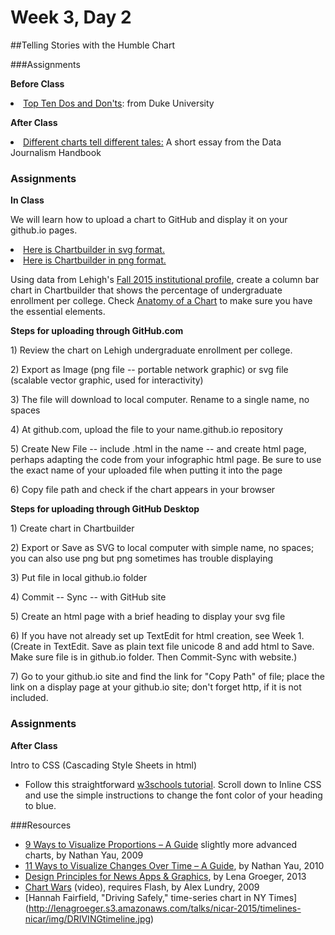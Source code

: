# Week 3, Day 2 
##Telling Stories with the Humble Chart

###Assignments

**Before Class**

<li><a href=http://guides.library.duke.edu/datavis/topten>Top Ten Dos and Don'ts</a>: from Duke University</l1>

**After Class**
<li><a href="http://datajournalismhandbook.org/1.0/en/delivering_data_6.html">Different charts tell different tales:</a> A short essay from the Data Journalism Handbook</li>

<h3>Assignments</h3>

**In Class**

We will learn how to upload a chart to GitHub and display it on your github.io pages.
<li><a href="http://jacklule.github.io/pages/SVGtest.html">Here is Chartbuilder in svg format.</a></li>
<li><a href="http://jacklule.github.io/pages/PNGtest.html">Here is Chartbuilder in png format.</a></li>

Using data from Lehigh's [Fall 2015 institutional profile](http://www.lehigh.edu/~oir/profiles/profile_files/LUprofile_2015.pdf), create a column bar chart in Chartbuilder that shows the percentage of undergraduate enrollment per college. Check [Anatomy of a Chart]("http://www.lamivo.com/tipsheets/anatomy_chart.pdf") to make sure you have the essential elements.

**Steps for uploading through GitHub.com**
<p>1) Review the chart on Lehigh undergraduate enrollment per college. </p>
<p>2) Export as Image (png file -- portable network graphic) or svg file (scalable vector graphic, used for interactivity) 
<p>3) The file will download to local computer. Rename to a single name, no spaces</p>
<p>4) At github.com, upload the file to your name.github.io repository</p>
<p>5) Create New File -- include .html in the name -- and create html page, perhaps adapting the code from your infographic html page. Be sure to use the exact name of your uploaded file when putting it into the page</p>
<p>6) Copy file path and check if the chart appears in your browser</p>

**Steps for uploading through GitHub Desktop**
<p>1) Create chart in Chartbuilder</p>
<p>2) Export or Save as SVG to local computer with simple name, no spaces; you can also use png but png sometimes has trouble displaying</p>
<p>3) Put file in local github.io folder</p>
<p>4) Commit -- Sync -- with GitHub site</p>
<p>5) Create an html page with a brief heading to display your svg file</p>
<p>6) If you have not already set up TextEdit for html creation, see Week 1. (Create in TextEdit. Save as plain text file unicode 8 and add html to Save. Make sure file is in github.io folder. Then Commit-Sync with website.)</p>
<p>7) Go to your github.io site and find the link for "Copy Path" of file; place the link on a display page at your github.io site; don't forget http, if it is not included.</p>

<h3>Assignments</h3>

**After Class**

Intro to CSS (Cascading Style Sheets in html)
- Follow this straightforward [w3schools tutorial](http://www.w3schools.com/html/html_css.asp). Scroll down to Inline CSS and use the simple instructions to change the font color of your heading to blue.

###Resources
- [9 Ways to Visualize Proportions – A Guide](http://flowingdata.com/2009/11/25/9-ways-to-visualize-proportions-a-guide/) slightly more advanced charts, by Nathan Yau, 2009
- [11 Ways to Visualize Changes Over Time – A Guide](http://flowingdata.com/2010/01/07/11-ways-to-visualize-changes-over-time-a-guide/), by Nathan Yau, 2010
- [Design Principles for News Apps & Graphics](http://www.propublica.org/nerds/item/design-principles-for-news-apps-graphics), by Lena Groeger, 2013
- [Chart Wars](http://www.targetpointconsulting.com/ToThePoint/2010/01/05/chart-wars) (video), requires Flash, by Alex Lundry, 2009
- [Hannah Fairfield, "Driving Safely," time-series chart in NY Times]
(http://lenagroeger.s3.amazonaws.com/talks/nicar-2015/timelines-nicar/img/DRIVINGtimeline.jpg)

